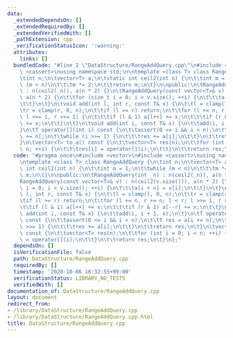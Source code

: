 ```yaml
---
data:
  _extendedDependsOn: []
  _extendedRequiredBy: []
  _extendedVerifiedWith: []
  _pathExtension: cpp
  _verificationStatusIcon: ':warning:'
  attributes:
    links: []
  bundledCode: "#line 2 \"DataStructure/RangeAddQuery.cpp\"\n#include <vector>\n#include\
    \ <cassert>\nusing namespace std;\n\ntemplate <class T> class RangeAddQuery {\n\
    \tint n;\n\tvector<T> a;\n\tstatic int ceil2(int n) {\n\t\tint m = 1;\n\t\twhile\
    \ (m < n)\n\t\t\tm *= 2;\n\t\treturn m;\n\t}\n\npublic:\n\tRangeAddQuery(int _n)\
    \ : n(ceil2(_n)), a(n * 2) {}\n\tRangeAddQuery(const vector<T>& v) : n(ceil2(v.size())),\
    \ a(n * 2) {\n\t\tfor (size_t i = 0; i < v.size(); ++i) {\n\t\t\ta[i + n] = v[i];\n\
    \t\t}\n\t}\n\tvoid add(int l, int r, const T& x) {\n\t\tl = clamp(l, 0, n);\n\t\
    \tr = clamp(r, 0, n);\n\t\tif (l >= r) return;\n\t\tfor (l += n, r += n; l < r;\
    \ l >>= 1, r >>= 1) {\n\t\t\tif (l & 1) a[l++] += x;\n\t\t\tif (r & 1) a[--r]\
    \ += x;\n\t\t}\n\t}\n\tvoid add(int i, const T& x) {\n\t\tadd(i, i + 1, x);\n\t\
    }\n\tT operator[](int i) const {\n\t\tassert(0 <= i && i < n);\n\t\tT res = a[i\
    \ += n];\n\t\twhile (i >>= 1) {\n\t\t\tres += a[i];\n\t\t}\n\t\treturn res;\n\t\
    }\n\tvector<T> to_a() const {\n\t\tvector<T> res(n);\n\t\tfor (int i = 0; i <\
    \ n; ++i) {\n\t\t\tres[i] = operator[](i);\n\t\t}\n\t\treturn res;\n\t}\n};\n"
  code: "#pragma once\n#include <vector>\n#include <cassert>\nusing namespace std;\n\
    \ntemplate <class T> class RangeAddQuery {\n\tint n;\n\tvector<T> a;\n\tstatic\
    \ int ceil2(int n) {\n\t\tint m = 1;\n\t\twhile (m < n)\n\t\t\tm *= 2;\n\t\treturn\
    \ m;\n\t}\n\npublic:\n\tRangeAddQuery(int _n) : n(ceil2(_n)), a(n * 2) {}\n\t\
    RangeAddQuery(const vector<T>& v) : n(ceil2(v.size())), a(n * 2) {\n\t\tfor (size_t\
    \ i = 0; i < v.size(); ++i) {\n\t\t\ta[i + n] = v[i];\n\t\t}\n\t}\n\tvoid add(int\
    \ l, int r, const T& x) {\n\t\tl = clamp(l, 0, n);\n\t\tr = clamp(r, 0, n);\n\t\
    \tif (l >= r) return;\n\t\tfor (l += n, r += n; l < r; l >>= 1, r >>= 1) {\n\t\
    \t\tif (l & 1) a[l++] += x;\n\t\t\tif (r & 1) a[--r] += x;\n\t\t}\n\t}\n\tvoid\
    \ add(int i, const T& x) {\n\t\tadd(i, i + 1, x);\n\t}\n\tT operator[](int i)\
    \ const {\n\t\tassert(0 <= i && i < n);\n\t\tT res = a[i += n];\n\t\twhile (i\
    \ >>= 1) {\n\t\t\tres += a[i];\n\t\t}\n\t\treturn res;\n\t}\n\tvector<T> to_a()\
    \ const {\n\t\tvector<T> res(n);\n\t\tfor (int i = 0; i < n; ++i) {\n\t\t\tres[i]\
    \ = operator[](i);\n\t\t}\n\t\treturn res;\n\t}\n};"
  dependsOn: []
  isVerificationFile: false
  path: DataStructure/RangeAddQuery.cpp
  requiredBy: []
  timestamp: '2020-10-06 16:32:55+09:00'
  verificationStatus: LIBRARY_NO_TESTS
  verifiedWith: []
documentation_of: DataStructure/RangeAddQuery.cpp
layout: document
redirect_from:
- /library/DataStructure/RangeAddQuery.cpp
- /library/DataStructure/RangeAddQuery.cpp.html
title: DataStructure/RangeAddQuery.cpp
---
```

